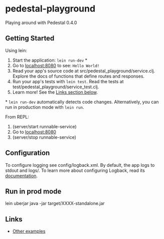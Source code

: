 # pedestal-playground

Playing around with Pedestal 0.4.0

## Getting Started

Using lein:

1. Start the application: `lein run-dev` \*
2. Go to [localhost:8080](http://localhost:8080/) to see: `Hello World!`
3. Read your app's source code at src/pedestal_playground/service.clj. Explore the docs of functions
   that define routes and responses.
4. Run your app's tests with `lein test`. Read the tests at test/pedestal_playground/service_test.clj.
5. Learn more! See the [Links section below](#links).

\* `lein run-dev` automatically detects code changes. Alternatively, you can run in production mode
with `lein run`.


From REPL:

1. (server/start runnable-service)
2. Go to [localhost:8080](http://localhost:8080/)
3. (server/stop runnable-service)


## Configuration

To configure logging see config/logback.xml. By default, the app logs to stdout and logs/.
To learn more about configuring Logback, read its [documentation](http://logback.qos.ch/documentation.html).

## Run in prod mode

lein uberjar
java -jar target/XXXX-standalone.jar

## Links
* [Other examples](https://github.com/pedestal/samples)

